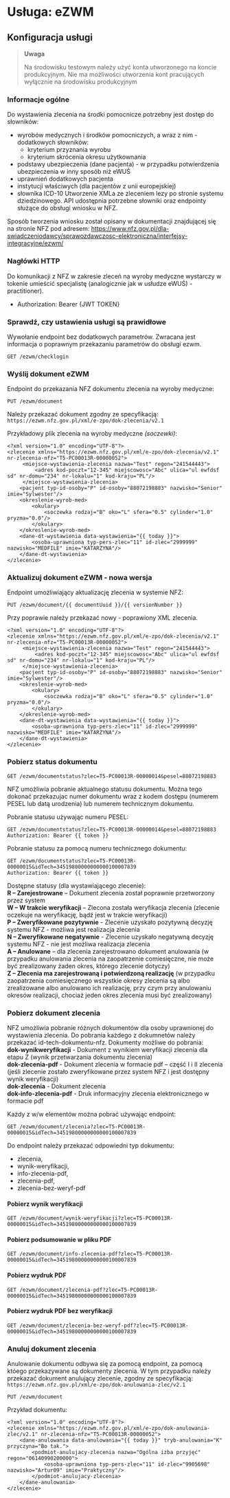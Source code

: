 # Usługa: eZWM

## Konfiguracja usługi

> __Uwaga__
>
> Na środowisku testowym należy użyć konta utworzonego na koncie produkcyjnym. Nie ma możliwości utworzenia kont pracujących wyłącznie na środowisku produkcyjnym

### Informacje ogólne

Do wystawienia zlecenia na środki pomocnicze potrzebny jest dostęp do słowników:
 - wyrobów medycznych i środków pomocniczych, a wraz z nim - dodatkowych słowników:
   - kryterium przyznania wyrobu
   - kryterium skrócenia okresu użytkownania
 - podstawy ubezpieczenia (dane pacjenta) - w przypadku potwierdzenia ubezpieczenia w inny sposób niż eWUŚ
 - uprawnień dodatkowych pacjenta
 - instytucji właściwych (dla pacjentów z unii europejskiej)
 - słownika ICD-10
Utworzenie XMLa ze zleceniem lezy po stronie systemu dziedzinowego. API udostępnia potrzebne słowniki oraz endpointy służące do obsługi wniosku w NFZ.

Sposób tworzenia wniosku został opisany w dokumentacji znajdującej się na stronie NFZ pod adresem:
https://www.nfz.gov.pl/dla-swiadczeniodawcy/sprawozdawczosc-elektroniczna/interfejsy-integracyjne/ezwm/

### Nagłówki HTTP
Do komunikacji z NFZ w zakresie zleceń na wyroby medyczne wystarczy w tokenie umieścić specjalistę (analogicznie jak w usłudze eWUŚ) - practitioner).
- Authorization: Bearer {JWT TOKEN}

### Sprawdź, czy ustawienia usługi są prawidłowe

Wywołanie endpoint bez dodatkowych parametrów. Zwracana jest informacja o poprawnym przekazaniu parametrów do obsługi ezwm.
```
GET /ezwm/checklogin
```

### Wyślij dokument eZWM
Endpoint do przekazania NFZ dokumentu zlecenia na wyroby medyczne:
```
PUT /ezwm/document
```
Należy przekazać dokument zgodny ze specyfikacją:  ```https://ezwm.nfz.gov.pl/xml/e-zpo/dok-zlecenia/v2.1```

Przykładowy plik zlecenia na wyroby medyczne *(soczewki)*:
```
<?xml version="1.0" encoding="UTF-8"?>
<zlecenie xmlns="https://ezwm.nfz.gov.pl/xml/e-zpo/dok-zlecenia/v2.1" nr-zlecenia-nfz="T5-PC00013R-00000052">
     <miejsce-wystawienia-zlecenia nazwa="Test" regon="241544443">
         <adres kod-poczt="12-345" miejscowosc="Abc" ulica="ul ewfdsf sd" nr-domu="234" nr-lokalu="1" kod-kraju="PL"/>
     </miejsce-wystawienia-zlecenia>
    <pacjent typ-id-osoby="P" id-osoby="88072198883" nazwisko="Senior" imie="Sylwester"/>
    <okreslenie-wyrob-med>
        <okulary>
            <soczewka rodzaj="B" oko="L" sfera="0.5" cylinder="1.0" pryzma="0.0"/>
        </okulary>
    </okreslenie-wyrob-med>
    <dane-dt-wystawienia data-wystawienia="{{ today }}">
        <osoba-uprawniona typ-pers-zlec="11" id-zlec="2999999" nazwisko="MEDFILE" imie="KATARZYNA"/>
    </dane-dt-wystawienia>
</zlecenie>
```

### Aktualizuj dokument eZWM - nowa wersja
Endpoint umożliwiający aktualizację zlecenia w systemie NFZ:
```
PUT /ezwm/document/{{ documentUuid }}/{{ versionNumber }}
```
Przy poprawie należy przekazać nowy - poprawiony XML zlecenia.
```
<?xml version="1.0" encoding="UTF-8"?>
<zlecenie xmlns="https://ezwm.nfz.gov.pl/xml/e-zpo/dok-zlecenia/v2.1" nr-zlecenia-nfz="T5-PC00013R-00000052">
     <miejsce-wystawienia-zlecenia nazwa="Test" regon="241544443">
         <adres kod-poczt="12-345" miejscowosc="Abc" ulica="ul ewfdsf sd" nr-domu="234" nr-lokalu="1" kod-kraju="PL"/>
     </miejsce-wystawienia-zlecenia>
    <pacjent typ-id-osoby="P" id-osoby="88072198883" nazwisko="Senior" imie="Sylwester"/>
    <okreslenie-wyrob-med>
        <okulary>
            <soczewka rodzaj="B" oko="L" sfera="0.5" cylinder="1.0" pryzma="0.0"/>
        </okulary>
    </okreslenie-wyrob-med>
    <dane-dt-wystawienia data-wystawienia="{{ today }}">
        <osoba-uprawniona typ-pers-zlec="11" id-zlec="2999999" nazwisko="MEDFILE" imie="KATARZYNA"/>
    </dane-dt-wystawienia>
</zlecenie>
```

### Pobierz status dokumentu

```
GET /ezwm/documentstatus?zlec=T5-PC00013R-00000014&pesel=88072198883
```

NFZ umożliwia pobranie aktualnego statusu dokumentu. Można tego dokonać przekazujac numer dokumentu wraz z kodem dostępu (numerem PESEL lub datą urodzenia) lub numerem technicznym dokumentu.

Pobranie statusu używając numeru PESEL:
```http request
GET /ezwm/documentstatus?zlec=T5-PC00013R-00000014&pesel=88072198883
Authorization: Bearer {{ token }}
```

Pobranie statusu za pomocą numeru technicznego dokumentu:
```http request
GET /ezwm/documentstatus?zlec=T5-PC00013R-00000015&idTech=34519800000000000100007839
Authorization: Bearer {{ token }}
```
Dostępne statusy (dla wystawiającego zlecenie):  
**R – Zarejestrowane** – Dokument zlecenia został poprawnie przetworzony przez system  
**W – W trakcie weryfikacji** – Zlecona została weryfikacja zlecenia (zlecenie oczekuje na weryfikację, bądź jest w trakcie weryfikacji)  
**P – Zweryfikowane pozytywnie** - Zlecenie uzyskało pozytywną decyzję systemu NFZ - możliwa jest realizacja zlecenia   
**N – Zweryfikowane negatywnie** - Zlecenie uzyskało negatywną decyzję systemu NFZ - nie jest możliwa realizacja zlecenia  
**A – Anulowane** – dla zlecenia zarejestrowano dokument anulowania (w przypadku anulowania zlecenia na zaopatrzenie comiesięczne, nie może być zrealizowany żaden okres, którego zlecenie dotyczy)  
**Z – Zlecenia ma zarejestrowaną i potwierdzoną realizację** (w przypadku zaopatrzenia comiesięcznego wszystkie okresy zlecenia są albo zrealizowane albo anulowano ich realizację, przy czym przy anulowaniu okresów realizacji, chociaż jeden okres zlecenia musi być zrealizowany)  

### Pobierz dokument zlecenia

NFZ umożliwia pobranie różnych dokumentów dla osoby uprawnionej do wystawienia zlecenia. Do pobrania każdego z dokumnetów należy przekazać id-tech-dokumentu-nfz. Dokumenty możliwe do pobrania:  
**dok-wynikweryfikacji** - Dokument z wynikiem weryfikacji zlecenia dla etapu Z (wynik przetwarzania dokumentu zlecenia)  
**dok-zlecenia-pdf** - Dokument zlecenia w formacie pdf – część I i II zlecenia (jeśli zlecenie zostało zweryfikowane przez system NFZ i jest dostępny wynik weryfikacji)  
**dok-zlecenia** - Dokument zlecenia  
**dok-info-zlecenia-pdf** - Druk informacyjny zlecenia elektronicznego w formacie pdf   

Każdy z w/w elementów można pobrać używając endpoint:
```
GET /ezwm/document/zlecenia?zlec=T5-PC00013R-00000015&idTech=34519800000000000100007839
```
Do endpoint należy przekazać odpowiedni typ dokumentu: 
- zlecenia,
- wynik-weryfikacji,
- info-zlecenia-pdf,
- zlecenia-pdf,
- zlecenia-bez-weryf-pdf

#### Pobierz wynik weryfikacji

```
GET /ezwm/document/wynik-weryfikacji?zlec=T5-PC00013R-00000015&idTech=34519800000000000100007839
```

#### Pobierz podsumowanie w pliku PDF

```
GET /ezwm/document/info-zlecenia-pdf?zlec=T5-PC00013R-00000015&idTech=34519800000000000100007839
```

#### Pobierz wydruk PDF

```
GET /ezwm/document/zlecenia-pdf?zlec=T5-PC00013R-00000015&idTech=34519800000000000100007839
```

#### Pobierz wydruk PDF bez weryfikacji

```
GET /ezwm/document/zlecenia-bez-weryf-pdf?zlec=T5-PC00013R-00000015&idTech=34519800000000000100007839
```

### Anuluj dokument zlecenia

Anulowanie dokumentu odbywa się za pomocą  endpoint, za pomocą któego przekazywane są dokumenty zlecenia. W tym przypadku należy przekazać dokument anulujący zlecenie, zgodny ze specyfikacją: ```https://ezwm.nfz.gov.pl/xml/e-zpo/dok-anulowania-zlec/v2.1```

```
PUT /ezwm/document
```

Przykład dokumentu:
```
<?xml version="1.0" encoding="UTF-8"?>
<zlecenie xmlns="https://ezwm.nfz.gov.pl/xml/e-zpo/dok-anulowania-zlec/v2.1" nr-zlecenia-nfz="T5-PC00013R-00000052">
    <dane-anulowania data-anulowania="{{ today }}" tryb-anulowania="K" przyczyna="Bo tak.">
        <podmiot-anulujacy-zlecenia nazwa="Ogólna izba przyjęć" regon="06140990200000">
            <osoba-uprawniona typ-pers-zlec="11" id-zlec="9905698" nazwisko="Artur09" imie="Praktyczny"/>
        </podmiot-anulujacy-zlecenia>
    </dane-anulowania>
</zlecenie>
```
